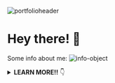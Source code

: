 ![portfolioheader](https://lh3.googleusercontent.com/pw/ACtC-3d-zOf1SA3vwwucch9Pux-QiFMEiMG_loFUDlLQvfefeAk_VxJMQ3zqVG7uSFTfCxgJjAz_59i6cL1PR9eDVMzQipbN7K-Xhd4ik--62G6MNTQ_UwAdCMxs45b2CAQQcsWfGElgFPVgRyQmwz3gpHvu=w2600-h676-no?authuser=0)

# Hey there! 👋

Some info about me: 
![info-object](https://lh3.googleusercontent.com/pw/ACtC-3cgMFHMEdBhgiTme0e-ikzzjC2D6lkr6hcuoQcI5I8d0yTG9bbvqytK0v8-4tNVHCYa8g63yL4_GYEEdJMzF3YMRpJK64zqN3DCtxgO-yedLT9uhDyxLC_1MGrmULY3mwpHTAHy59p1ccsgd1A2U5m_=w1674-h1164-no?authuser=0)


<details>
  <summary><b>LEARN MORE!!</b> 👇</summary>
  
## 🔭 I'm currently working on:
[SetPatrol](https://www.setpatrol.com/), a marketplace where people who need high-end photography and film equipment can find people who are willing to rent it out. 

I'm also constantly tweaking my [portfolio website](https://chasecollins.tech), a single page React app that I built from scratch and styled using [Styled-Components](https://styled-components.com/). 

## 🌱 I'm currently learning:

- [Python](https://www.python.org/)
- [PHP](https://www.php.net/)
- [Wordpress](https://wordpress.com/)
- [TypeScript](https://www.typescriptlang.org/)


## 📫 Links where you can find me:

📌 [Portfolio](https://chasecollins.tech)

📌 [Resume](https://resume.creddle.io/resume/8qf10czfrxt)

📌 [LinkedIn](https://www.linkedin.com/in/chase-collins42/)

📌 [dev.to](https://dev.to/chase42)


## 📈 My GitHub Stats:
![My github stats](https://github-readme-stats.vercel.app/api?username=Chase-42&show_icons=true&title_color=fff&icon_color=79ff97&text_color=9f9f9f&bg_color=151515)

## ⌨️ My Top Languages:
![Top Langs](https://github-readme-stats.vercel.app/api/top-langs/?username=Chase-42&layout=compact&theme=dark&show_icons=true&hide_border=true&private=true)

</details>

